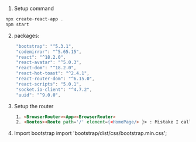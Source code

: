 1. Setup command
```js
npx create-react-app .
npm start
```
2. packages:
```js
    "bootstrap": "^5.3.1",
    "codemirror": "^5.65.15",
    "react": "^18.2.0",
    "react-avatar": "^5.0.3",
    "react-dom": "^18.2.0",
    "react-hot-toast": "^2.4.1",
    "react-router-dom": "^6.15.0",
    "react-scripts": "5.0.1",
    "socket.io-client": "^4.7.2",
    "uuid": "^9.0.0",
```
3. Setup the router
```html
    1. <BrowserRouter><App><BrowserRouter>
    2. <Routes><Route path='/' element={<HomePage/> }> : Mistake I called HomePage directly not like <HomePage/>

```
4. Import bootstrap
import 'bootstrap/dist/css/bootstrap.min.css';


